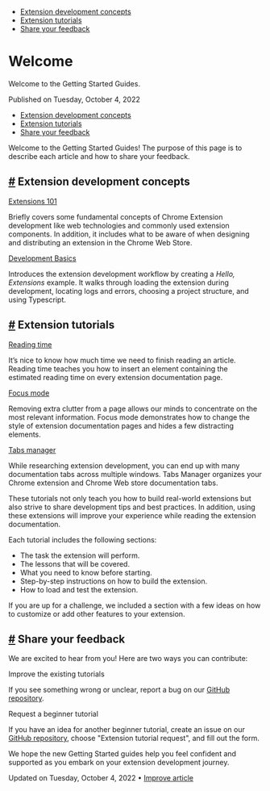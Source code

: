 

*   [Extension development concepts](https://developer.chrome.com/docs/extensions/mv3/getstarted/#concepts)
*   [Extension tutorials](https://developer.chrome.com/docs/extensions/mv3/getstarted/#tutorial)
*   [Share your feedback](https://developer.chrome.com/docs/extensions/mv3/getstarted/#share-feedback)

Welcome
=======

Welcome to the Getting Started Guides.

Published on Tuesday, October 4, 2022



*   [Extension development concepts](https://developer.chrome.com/docs/extensions/mv3/getstarted/#concepts)
*   [Extension tutorials](https://developer.chrome.com/docs/extensions/mv3/getstarted/#tutorial)
*   [Share your feedback](https://developer.chrome.com/docs/extensions/mv3/getstarted/#share-feedback)

Welcome to the Getting Started Guides! The purpose of this page is to describe each article and how to share your feedback.

[#](https://developer.chrome.com/docs/extensions/mv3/getstarted/#concepts) Extension development concepts
---------------------------------------------------------------------------------------------------------

[Extensions 101](https://developer.chrome.com/docs/extensions/mv3/getstarted/extensions-101/)

Briefly covers some fundamental concepts of Chrome Extension development like web technologies and commonly used extension components. In addition, it includes what to be aware of when designing and distributing an extension in the Chrome Web Store.

[Development Basics](https://developer.chrome.com/docs/extensions/mv3/getstarted/development-basics/)

Introduces the extension development workflow by creating a _Hello, Extensions_ example. It walks through loading the extension during development, locating logs and errors, choosing a project structure, and using Typescript.

[#](https://developer.chrome.com/docs/extensions/mv3/getstarted/#tutorial) Extension tutorials
----------------------------------------------------------------------------------------------

[Reading time](https://developer.chrome.com/docs/extensions/mv3/getstarted/tut-reading-time/)

It’s nice to know how much time we need to finish reading an article. Reading time teaches you how to insert an element containing the estimated reading time on every extension documentation page.

[Focus mode](https://developer.chrome.com/docs/extensions/mv3/getstarted/tut-focus-mode/)

Removing extra clutter from a page allows our minds to concentrate on the most relevant information. Focus mode demonstrates how to change the style of extension documentation pages and hides a few distracting elements.

[Tabs manager](https://developer.chrome.com/docs/extensions/mv3/getstarted/tut-tabs-manager/)

While researching extension development, you can end up with many documentation tabs across multiple windows. Tabs Manager organizes your Chrome extension and Chrome Web store documentation tabs.

These tutorials not only teach you how to build real-world extensions but also strive to share development tips and best practices. In addition, using these extensions will improve your experience while reading the extension documentation.

Each tutorial includes the following sections:

*   The task the extension will perform.
*   The lessons that will be covered.
*   What you need to know before starting.
*   Step-by-step instructions on how to build the extension.
*   How to load and test the extension.

If you are up for a challenge, we included a section with a few ideas on how to customize or add other features to your extension.

[#](https://developer.chrome.com/docs/extensions/mv3/getstarted/#share-feedback) Share your feedback
----------------------------------------------------------------------------------------------------

We are excited to hear from you! Here are two ways you can contribute:

Improve the existing tutorials

If you see something wrong or unclear, report a bug on our [GitHub repository](https://github.com/GoogleChrome/developer.chrome.com/issues/new/choose).

Request a beginner tutorial

If you have an idea for another beginner tutorial, create an issue on our [GitHub repository](https://github.com/GoogleChrome/developer.chrome.com/issues/new/choose), choose "Extension tutorial request", and fill out the form.

We hope the new Getting Started guides help you feel confident and supported as you embark on your extension development journey.

Updated on Tuesday, October 4, 2022 • [Improve article](https://github.com/GoogleChrome/developer.chrome.com/blob/main/site/en/docs/extensions/mv3/getstarted/index.md)

